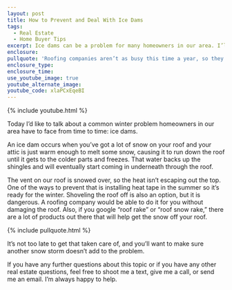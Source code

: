 ```yaml
---
layout: post
title: How to Prevent and Deal With Ice Dams
tags:
  - Real Estate
  - Home Buyer Tips
excerpt: Ice dams can be a problem for many homeowners in our area. I’ll go over the best ways to prevent ice dams from collecting on your roof today.
enclosure:
pullquote: 'Roofing companies aren’t as busy this time a year, so they could safely shovel your roof off for you.'
enclosure_type:
enclosure_time:
use_youtube_image: true
youtube_alternate_image:
youtube_code: xlaPCxEqeBI
---
```



{% include youtube.html %}

Today I’d like to talk about a common winter problem homeowners in our area have to face from time to time: ice dams.

An ice dam occurs when you’ve got a lot of snow on your roof and your attic is just warm enough to melt some snow, causing it to run down the roof until it gets to the colder parts and freezes. That water backs up the shingles and will eventually start coming in underneath through the roof.

The vent on our roof is snowed over, so the heat isn’t escaping out the top. One of the ways to prevent that is installing heat tape in the summer so it’s ready for the winter. Shoveling the roof off is also an option, but it is dangerous. A roofing company would be able to do it for you without damaging the roof. Also, if you google “roof rake” or “roof snow rake,” there are a lot of products out there that will help get the snow off your roof.

{% include pullquote.html %}

It’s not too late to get that taken care of, and you’ll want to make sure another snow storm doesn’t add to the problem.

If you have any further questions about this topic or if you have any other real estate questions, feel free to shoot me a text, give me a call, or send me an email. I’m always happy to help.